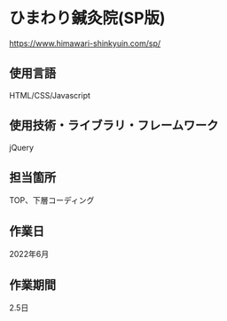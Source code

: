 # ひまわり鍼灸院(SP版)
https://www.himawari-shinkyuin.com/sp/
## 使用言語
HTML/CSS/Javascript
## 使用技術・ライブラリ・フレームワーク
jQuery
## 担当箇所
TOP、下層コーディング
## 作業日
2022年6月
## 作業期間
2.5日
